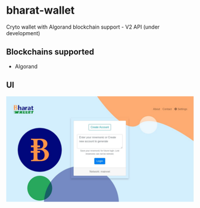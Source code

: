 # bharat-wallet
Cryto wallet with Algorand blockchain support - V2 API (under development)

## Blockchains supported

- Algorand

## UI

![Welcome screen-1](https://github.com/vmandal/bharat-wallet/blob/master/docs/ui-1.jpg)

